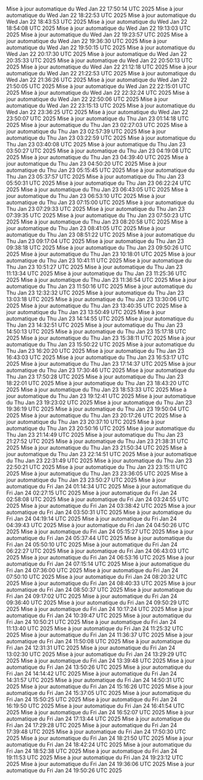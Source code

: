 Mise à jour automatique du Wed Jan 22 17:50:14 UTC 2025
Mise à jour automatique du Wed Jan 22 18:22:53 UTC 2025
Mise à jour automatique du Wed Jan 22 18:43:53 UTC 2025
Mise à jour automatique du Wed Jan 22 18:54:08 UTC 2025
Mise à jour automatique du Wed Jan 22 19:13:03 UTC 2025
Mise à jour automatique du Wed Jan 22 19:23:57 UTC 2025
Mise à jour automatique du Wed Jan 22 19:36:30 UTC 2025
Mise à jour automatique du Wed Jan 22 19:50:15 UTC 2025
Mise à jour automatique du Wed Jan 22 20:17:30 UTC 2025
Mise à jour automatique du Wed Jan 22 20:35:33 UTC 2025
Mise à jour automatique du Wed Jan 22 20:50:13 UTC 2025
Mise à jour automatique du Wed Jan 22 21:12:18 UTC 2025
Mise à jour automatique du Wed Jan 22 21:22:53 UTC 2025
Mise à jour automatique du Wed Jan 22 21:36:26 UTC 2025
Mise à jour automatique du Wed Jan 22 21:50:05 UTC 2025
Mise à jour automatique du Wed Jan 22 22:15:01 UTC 2025
Mise à jour automatique du Wed Jan 22 22:32:24 UTC 2025
Mise à jour automatique du Wed Jan 22 22:50:06 UTC 2025
Mise à jour automatique du Wed Jan 22 23:15:13 UTC 2025
Mise à jour automatique du Wed Jan 22 23:36:25 UTC 2025
Mise à jour automatique du Wed Jan 22 23:50:07 UTC 2025
Mise à jour automatique du Thu Jan 23 01:14:18 UTC 2025
Mise à jour automatique du Thu Jan 23 02:27:03 UTC 2025
Mise à jour automatique du Thu Jan 23 02:57:39 UTC 2025
Mise à jour automatique du Thu Jan 23 03:22:59 UTC 2025
Mise à jour automatique du Thu Jan 23 03:40:08 UTC 2025
Mise à jour automatique du Thu Jan 23 03:50:27 UTC 2025
Mise à jour automatique du Thu Jan 23 04:19:08 UTC 2025
Mise à jour automatique du Thu Jan 23 04:39:40 UTC 2025
Mise à jour automatique du Thu Jan 23 04:50:20 UTC 2025
Mise à jour automatique du Thu Jan 23 05:15:45 UTC 2025
Mise à jour automatique du Thu Jan 23 05:37:57 UTC 2025
Mise à jour automatique du Thu Jan 23 05:50:31 UTC 2025
Mise à jour automatique du Thu Jan 23 06:22:24 UTC 2025
Mise à jour automatique du Thu Jan 23 06:43:05 UTC 2025
Mise à jour automatique du Thu Jan 23 06:53:10 UTC 2025
Mise à jour automatique du Thu Jan 23 07:15:00 UTC 2025
Mise à jour automatique du Thu Jan 23 07:29:33 UTC 2025
Mise à jour automatique du Thu Jan 23 07:39:35 UTC 2025
Mise à jour automatique du Thu Jan 23 07:50:23 UTC 2025
Mise à jour automatique du Thu Jan 23 08:20:58 UTC 2025
Mise à jour automatique du Thu Jan 23 08:41:05 UTC 2025
Mise à jour automatique du Thu Jan 23 08:51:22 UTC 2025
Mise à jour automatique du Thu Jan 23 09:17:04 UTC 2025
Mise à jour automatique du Thu Jan 23 09:38:18 UTC 2025
Mise à jour automatique du Thu Jan 23 09:50:26 UTC 2025
Mise à jour automatique du Thu Jan 23 10:18:01 UTC 2025
Mise à jour automatique du Thu Jan 23 10:41:11 UTC 2025
Mise à jour automatique du Thu Jan 23 10:51:27 UTC 2025
Mise à jour automatique du Thu Jan 23 11:13:34 UTC 2025
Mise à jour automatique du Thu Jan 23 11:25:36 UTC 2025
Mise à jour automatique du Thu Jan 23 11:36:54 UTC 2025
Mise à jour automatique du Thu Jan 23 11:50:16 UTC 2025
Mise à jour automatique du Thu Jan 23 12:32:32 UTC 2025
Mise à jour automatique du Thu Jan 23 13:03:18 UTC 2025
Mise à jour automatique du Thu Jan 23 13:30:06 UTC 2025
Mise à jour automatique du Thu Jan 23 13:40:35 UTC 2025
Mise à jour automatique du Thu Jan 23 13:50:49 UTC 2025
Mise à jour automatique du Thu Jan 23 14:14:55 UTC 2025
Mise à jour automatique du Thu Jan 23 14:32:51 UTC 2025
Mise à jour automatique du Thu Jan 23 14:50:13 UTC 2025
Mise à jour automatique du Thu Jan 23 15:17:18 UTC 2025
Mise à jour automatique du Thu Jan 23 15:38:11 UTC 2025
Mise à jour automatique du Thu Jan 23 15:50:22 UTC 2025
Mise à jour automatique du Thu Jan 23 16:20:20 UTC 2025
Mise à jour automatique du Thu Jan 23 16:43:03 UTC 2025
Mise à jour automatique du Thu Jan 23 16:53:17 UTC 2025
Mise à jour automatique du Thu Jan 23 17:14:37 UTC 2025
Mise à jour automatique du Thu Jan 23 17:30:46 UTC 2025
Mise à jour automatique du Thu Jan 23 17:50:28 UTC 2025
Mise à jour automatique du Thu Jan 23 18:22:01 UTC 2025
Mise à jour automatique du Thu Jan 23 18:43:20 UTC 2025
Mise à jour automatique du Thu Jan 23 18:53:33 UTC 2025
Mise à jour automatique du Thu Jan 23 19:12:41 UTC 2025
Mise à jour automatique du Thu Jan 23 19:23:02 UTC 2025
Mise à jour automatique du Thu Jan 23 19:36:19 UTC 2025
Mise à jour automatique du Thu Jan 23 19:50:04 UTC 2025
Mise à jour automatique du Thu Jan 23 20:17:26 UTC 2025
Mise à jour automatique du Thu Jan 23 20:37:10 UTC 2025
Mise à jour automatique du Thu Jan 23 20:50:16 UTC 2025
Mise à jour automatique du Thu Jan 23 21:14:49 UTC 2025
Mise à jour automatique du Thu Jan 23 21:27:52 UTC 2025
Mise à jour automatique du Thu Jan 23 21:38:31 UTC 2025
Mise à jour automatique du Thu Jan 23 21:50:34 UTC 2025
Mise à jour automatique du Thu Jan 23 22:14:51 UTC 2025
Mise à jour automatique du Thu Jan 23 22:31:49 UTC 2025
Mise à jour automatique du Thu Jan 23 22:50:21 UTC 2025
Mise à jour automatique du Thu Jan 23 23:15:11 UTC 2025
Mise à jour automatique du Thu Jan 23 23:36:05 UTC 2025
Mise à jour automatique du Thu Jan 23 23:50:27 UTC 2025
Mise à jour automatique du Fri Jan 24 01:14:34 UTC 2025
Mise à jour automatique du Fri Jan 24 02:27:15 UTC 2025
Mise à jour automatique du Fri Jan 24 02:58:08 UTC 2025
Mise à jour automatique du Fri Jan 24 03:24:55 UTC 2025
Mise à jour automatique du Fri Jan 24 03:38:42 UTC 2025
Mise à jour automatique du Fri Jan 24 03:50:31 UTC 2025
Mise à jour automatique du Fri Jan 24 04:19:14 UTC 2025
Mise à jour automatique du Fri Jan 24 04:39:43 UTC 2025
Mise à jour automatique du Fri Jan 24 04:50:26 UTC 2025
Mise à jour automatique du Fri Jan 24 05:15:27 UTC 2025
Mise à jour automatique du Fri Jan 24 05:37:44 UTC 2025
Mise à jour automatique du Fri Jan 24 05:50:10 UTC 2025
Mise à jour automatique du Fri Jan 24 06:22:27 UTC 2025
Mise à jour automatique du Fri Jan 24 06:43:03 UTC 2025
Mise à jour automatique du Fri Jan 24 06:53:16 UTC 2025
Mise à jour automatique du Fri Jan 24 07:15:14 UTC 2025
Mise à jour automatique du Fri Jan 24 07:36:00 UTC 2025
Mise à jour automatique du Fri Jan 24 07:50:10 UTC 2025
Mise à jour automatique du Fri Jan 24 08:20:32 UTC 2025
Mise à jour automatique du Fri Jan 24 08:40:33 UTC 2025
Mise à jour automatique du Fri Jan 24 08:50:37 UTC 2025
Mise à jour automatique du Fri Jan 24 09:17:02 UTC 2025
Mise à jour automatique du Fri Jan 24 09:36:40 UTC 2025
Mise à jour automatique du Fri Jan 24 09:50:29 UTC 2025
Mise à jour automatique du Fri Jan 24 10:17:24 UTC 2025
Mise à jour automatique du Fri Jan 24 10:39:47 UTC 2025
Mise à jour automatique du Fri Jan 24 10:50:21 UTC 2025
Mise à jour automatique du Fri Jan 24 11:13:40 UTC 2025
Mise à jour automatique du Fri Jan 24 11:25:32 UTC 2025
Mise à jour automatique du Fri Jan 24 11:36:37 UTC 2025
Mise à jour automatique du Fri Jan 24 11:50:08 UTC 2025
Mise à jour automatique du Fri Jan 24 12:31:31 UTC 2025
Mise à jour automatique du Fri Jan 24 13:02:30 UTC 2025
Mise à jour automatique du Fri Jan 24 13:29:29 UTC 2025
Mise à jour automatique du Fri Jan 24 13:39:48 UTC 2025
Mise à jour automatique du Fri Jan 24 13:50:26 UTC 2025
Mise à jour automatique du Fri Jan 24 14:14:42 UTC 2025
Mise à jour automatique du Fri Jan 24 14:31:57 UTC 2025
Mise à jour automatique du Fri Jan 24 14:50:31 UTC 2025
Mise à jour automatique du Fri Jan 24 15:16:26 UTC 2025
Mise à jour automatique du Fri Jan 24 15:37:05 UTC 2025
Mise à jour automatique du Fri Jan 24 15:50:25 UTC 2025
Mise à jour automatique du Fri Jan 24 16:19:50 UTC 2025
Mise à jour automatique du Fri Jan 24 16:41:54 UTC 2025
Mise à jour automatique du Fri Jan 24 16:52:07 UTC 2025
Mise à jour automatique du Fri Jan 24 17:13:44 UTC 2025
Mise à jour automatique du Fri Jan 24 17:29:28 UTC 2025
Mise à jour automatique du Fri Jan 24 17:39:48 UTC 2025
Mise à jour automatique du Fri Jan 24 17:50:30 UTC 2025
Mise à jour automatique du Fri Jan 24 18:21:50 UTC 2025
Mise à jour automatique du Fri Jan 24 18:42:24 UTC 2025
Mise à jour automatique du Fri Jan 24 18:52:38 UTC 2025
Mise à jour automatique du Fri Jan 24 19:11:53 UTC 2025
Mise à jour automatique du Fri Jan 24 19:23:12 UTC 2025
Mise à jour automatique du Fri Jan 24 19:36:06 UTC 2025
Mise à jour automatique du Fri Jan 24 19:50:26 UTC 2025
